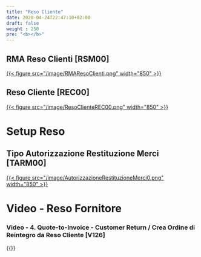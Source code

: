 ```yaml
---
title: "Reso Cliente"
date: 2020-04-24T22:47:10+02:00
draft: false
weight : 250
pre: "<b></b>"
---
```


## RMA Reso Clienti [RSM00]
[{{< figure src="/image/RMAResoClienti.png"  width="850"  >}}](/image/RMAResoClienti.png)
## Reso Cliente [REC00]
[{{< figure src="/image/ResoClienteREC00.png"  width="850"  >}}](/image/ResoClienteREC00.png)

# Setup Reso
## Tipo Autorizzazione Restituzione Merci [TARM00]
[{{< figure src="/image/AutorizzazioneRestituzioneMerci0.png"  width="850"  >}}](/image/AutorizzazioneRestituzioneMerci0.png)


# Video - Reso Fornitore
### Video - 4. Quote-to-Invoice - Customer Return / Crea Ordine di Reintegro da Reso Cliente [V126]
{{<youtube GgV5skpeiUM>}}



